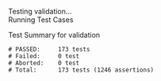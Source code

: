 
Testing validation...</br>
Running Test Cases

Test Summary for validation

    # PASSED:     173 tests
    # Failed:     0 test
    # Aborted:    0 test
    # Total:      173 tests (1246 assertions)
